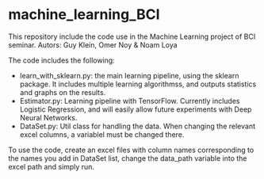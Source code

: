 # machine_learning_BCI

This repository include the code use in the Machine Learning project of BCI seminar.
Autors: Guy Klein, Omer Noy & Noam Loya

The code includes the following:
- learn_with_sklearn.py: the main learning pipeline, using the sklearn package. It includes multiple learning algorithmss, and outputs statistics and graphs on the results.
- Estimator.py: Learning pipeline with TensorFlow. Currently includes Logistic Regression, and will easily allow future experiments with Deep Neural Networks.
- DataSet.py: Util class for handling the data. When changing the relevant excel columns, a variablel must be changed there.

To use the code, create an excel files with column names corresponding to the names you add in DataSet list, change the data_path variable into the excel path and simply run.
